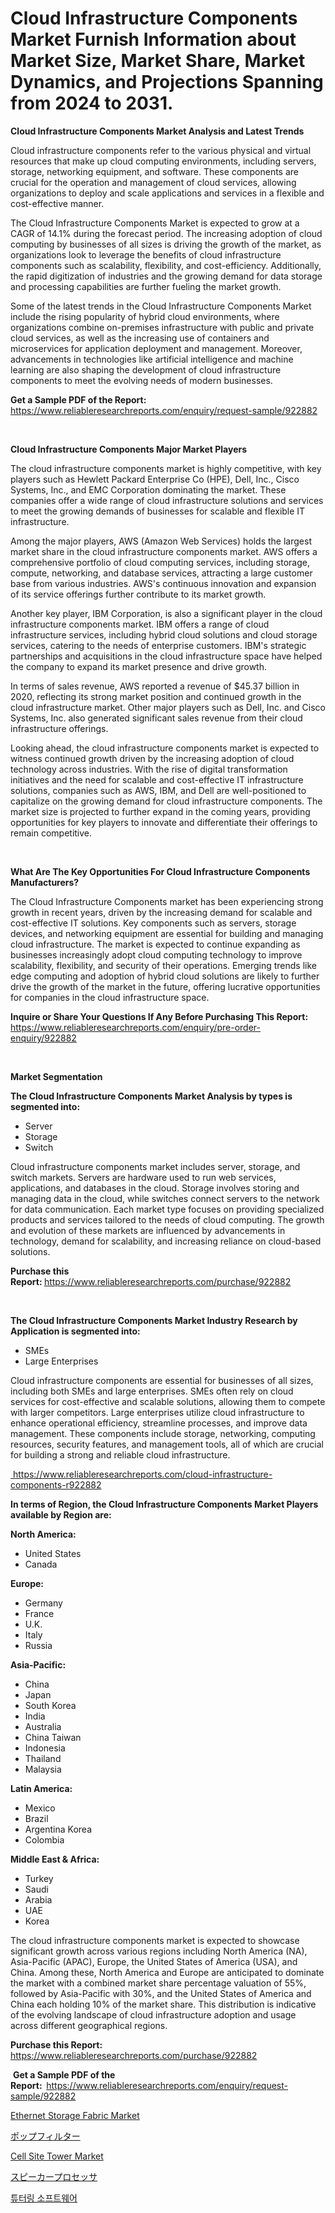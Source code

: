 <p><h1>Cloud Infrastructure Components Market Furnish Information about Market Size, Market Share, Market Dynamics, and Projections Spanning from 2024 to 2031.</h1></p><p><strong>Cloud Infrastructure Components Market Analysis and Latest Trends</strong></p>
<p><p>Cloud infrastructure components refer to the various physical and virtual resources that make up cloud computing environments, including servers, storage, networking equipment, and software. These components are crucial for the operation and management of cloud services, allowing organizations to deploy and scale applications and services in a flexible and cost-effective manner.</p><p>The Cloud Infrastructure Components Market is expected to grow at a CAGR of 14.1% during the forecast period. The increasing adoption of cloud computing by businesses of all sizes is driving the growth of the market, as organizations look to leverage the benefits of cloud infrastructure components such as scalability, flexibility, and cost-efficiency. Additionally, the rapid digitization of industries and the growing demand for data storage and processing capabilities are further fueling the market growth.</p><p>Some of the latest trends in the Cloud Infrastructure Components Market include the rising popularity of hybrid cloud environments, where organizations combine on-premises infrastructure with public and private cloud services, as well as the increasing use of containers and microservices for application deployment and management. Moreover, advancements in technologies like artificial intelligence and machine learning are also shaping the development of cloud infrastructure components to meet the evolving needs of modern businesses.</p></p>
<p><strong>Get a Sample PDF of the Report:&nbsp;</strong> <a href="https://www.reliableresearchreports.com/enquiry/request-sample/922882">https://www.reliableresearchreports.com/enquiry/request-sample/922882</a></p>
<p>&nbsp;</p>
<p><strong>Cloud Infrastructure Components Major Market Players</strong></p>
<p><p>The cloud infrastructure components market is highly competitive, with key players such as Hewlett Packard Enterprise Co (HPE), Dell, Inc., Cisco Systems, Inc., and EMC Corporation dominating the market. These companies offer a wide range of cloud infrastructure solutions and services to meet the growing demands of businesses for scalable and flexible IT infrastructure.</p><p>Among the major players, AWS (Amazon Web Services) holds the largest market share in the cloud infrastructure components market. AWS offers a comprehensive portfolio of cloud computing services, including storage, compute, networking, and database services, attracting a large customer base from various industries. AWS's continuous innovation and expansion of its service offerings further contribute to its market growth.</p><p>Another key player, IBM Corporation, is also a significant player in the cloud infrastructure components market. IBM offers a range of cloud infrastructure services, including hybrid cloud solutions and cloud storage services, catering to the needs of enterprise customers. IBM's strategic partnerships and acquisitions in the cloud infrastructure space have helped the company to expand its market presence and drive growth.</p><p>In terms of sales revenue, AWS reported a revenue of $45.37 billion in 2020, reflecting its strong market position and continued growth in the cloud infrastructure market. Other major players such as Dell, Inc. and Cisco Systems, Inc. also generated significant sales revenue from their cloud infrastructure offerings.</p><p>Looking ahead, the cloud infrastructure components market is expected to witness continued growth driven by the increasing adoption of cloud technology across industries. With the rise of digital transformation initiatives and the need for scalable and cost-effective IT infrastructure solutions, companies such as AWS, IBM, and Dell are well-positioned to capitalize on the growing demand for cloud infrastructure components. The market size is projected to further expand in the coming years, providing opportunities for key players to innovate and differentiate their offerings to remain competitive.</p></p>
<p>&nbsp;</p>
<p><strong>What Are The Key Opportunities For Cloud Infrastructure Components Manufacturers?</strong></p>
<p><p>The Cloud Infrastructure Components market has been experiencing strong growth in recent years, driven by the increasing demand for scalable and cost-effective IT solutions. Key components such as servers, storage devices, and networking equipment are essential for building and managing cloud infrastructure. The market is expected to continue expanding as businesses increasingly adopt cloud computing technology to improve scalability, flexibility, and security of their operations. Emerging trends like edge computing and adoption of hybrid cloud solutions are likely to further drive the growth of the market in the future, offering lucrative opportunities for companies in the cloud infrastructure space.</p></p>
<p><strong>Inquire or Share Your Questions If Any Before Purchasing This Report:</strong> <a href="https://www.reliableresearchreports.com/enquiry/pre-order-enquiry/922882">https://www.reliableresearchreports.com/enquiry/pre-order-enquiry/922882</a></p>
<p>&nbsp;</p>
<p><strong>Market Segmentation</strong></p>
<p><strong>The Cloud Infrastructure Components Market Analysis by types is segmented into:</strong></p>
<p><ul><li>Server</li><li>Storage</li><li>Switch</li></ul></p>
<p><p>Cloud infrastructure components market includes server, storage, and switch markets. Servers are hardware used to run web services, applications, and databases in the cloud. Storage involves storing and managing data in the cloud, while switches connect servers to the network for data communication. Each market type focuses on providing specialized products and services tailored to the needs of cloud computing. The growth and evolution of these markets are influenced by advancements in technology, demand for scalability, and increasing reliance on cloud-based solutions.</p></p>
<p><strong>Purchase this Report:&nbsp;</strong><a href="https://www.reliableresearchreports.com/purchase/922882">https://www.reliableresearchreports.com/purchase/922882</a></p>
<p>&nbsp;</p>
<p><strong>The Cloud Infrastructure Components Market Industry Research by Application is segmented into:</strong></p>
<p><ul><li>SMEs</li><li>Large Enterprises</li></ul></p>
<p><p>Cloud infrastructure components are essential for businesses of all sizes, including both SMEs and large enterprises. SMEs often rely on cloud services for cost-effective and scalable solutions, allowing them to compete with larger competitors. Large enterprises utilize cloud infrastructure to enhance operational efficiency, streamline processes, and improve data management. These components include storage, networking, computing resources, security features, and management tools, all of which are crucial for building a strong and reliable cloud infrastructure.</p></p>
<p><a href="https://www.reliableresearchreports.com/cloud-infrastructure-components-r922882">&nbsp;https://www.reliableresearchreports.com/cloud-infrastructure-components-r922882</a></p>
<p><strong>In terms of Region, the Cloud Infrastructure Components Market Players available by Region are:</strong></p>
<p>
    <p> <strong> North America: </strong>
        <ul>
            <li>United States</li>
            <li>Canada</li>
        </ul>
        </p> 
    <p> <strong> Europe: </strong>
        <ul>
            <li>Germany</li>
            <li>France</li>
            <li>U.K.</li>
            <li>Italy</li>
            <li>Russia</li>
        </ul>
        </p> 
    <p> <strong> Asia-Pacific: </strong>
        <ul>
            <li>China</li>
            <li>Japan</li>
            <li>South Korea</li>
            <li>India</li>
            <li>Australia</li>
            <li>China Taiwan</li>
            <li>Indonesia</li>
            <li>Thailand</li>
            <li>Malaysia</li>
        </ul>
        </p> 
    <p> <strong> Latin America: </strong>
        <ul>
            <li>Mexico</li>
            <li>Brazil</li>
            <li>Argentina Korea</li>
            <li>Colombia</li>
        </ul>
        </p> 
    <p> <strong> Middle East & Africa: </strong>
        <ul>
            <li>Turkey</li>
            <li>Saudi</li>
            <li>Arabia</li>
            <li>UAE</li>
            <li>Korea</li>
        </ul>
    </p>
    </p>
<p><p>The cloud infrastructure components market is expected to showcase significant growth across various regions including North America (NA), Asia-Pacific (APAC), Europe, the United States of America (USA), and China. Among these, North America and Europe are anticipated to dominate the market with a combined market share percentage valuation of 55%, followed by Asia-Pacific with 30%, and the United States of America and China each holding 10% of the market share. This distribution is indicative of the evolving landscape of cloud infrastructure adoption and usage across different geographical regions.</p></p>
<p><strong>Purchase this Report: </strong><a href="https://www.reliableresearchreports.com/purchase/922882">https://www.reliableresearchreports.com/purchase/922882</a></p>
<p>&nbsp;<strong>Get a Sample PDF of the Report:&nbsp;&nbsp;</strong><a href="https://www.reliableresearchreports.com/enquiry/request-sample/922882">https://www.reliableresearchreports.com/enquiry/request-sample/922882</a></p>
<p><strong></strong></p>
<p><p><a href="https://github.com/nancykennedykellievqfqt2/Market-Research-Report-List-1/blob/main/ethernet-storage-fabric-market.md">Ethernet Storage Fabric Market</a></p><p><a href="https://medium.com/@krishnajlhre/%E3%83%9D%E3%83%83%E3%83%97%E3%83%95%E3%82%A3%E3%83%AB%E3%82%BF%E3%83%BC%E5%B8%82%E5%A0%B4-%E3%82%BF%E3%82%A4%E3%83%97-%E3%82%A2%E3%83%97%E3%83%AA%E3%82%B1%E3%83%BC%E3%82%B7%E3%83%A7%E3%83%B3-%E5%9C%B0%E7%90%86%E3%81%AB%E3%82%88%E3%82%8B%E5%8C%85%E6%8B%AC%E7%9A%84%E3%81%AA%E8%A9%95%E4%BE%A1-434ea2cb5f3b">ポップフィルター</a></p><p><a href="https://github.com/seekum/Market-Research-Report-List-2/blob/main/cell-site-tower-market.md">Cell Site Tower Market</a></p><p><a href="https://medium.com/@drewosciski565654/%E3%82%B9%E3%83%94%E3%83%BC%E3%82%AB%E3%83%BC%E3%83%97%E3%83%AD%E3%82%BB%E3%83%83%E3%82%B5%E3%83%BC%E5%B8%82%E5%A0%B4%E3%83%AC%E3%83%9D%E3%83%BC%E3%83%88%E3%81%AF-%E3%81%93%E3%81%AE%E5%B8%82%E5%A0%B4%E3%81%AE%E6%9C%80%E6%96%B0%E3%83%88%E3%83%AC%E3%83%B3%E3%83%89%E3%81%A8%E6%88%90%E9%95%B7%E6%A9%9F%E4%BC%9A%E3%82%92%E6%98%8E%E3%82%89%E3%81%8B%E3%81%AB%E3%81%97%E3%81%A6%E3%81%84%E3%81%BE%E3%81%99-059ef72f44e0">スピーカープロセッサ</a></p><p><a href="https://medium.com/@maryamsipes/%ED%8A%9C%ED%84%B0%EB%A7%81-%EC%86%8C%ED%94%84%ED%8A%B8%EC%9B%A8%EC%96%B4-%EC%8B%9C%EC%9E%A5-%EB%B6%84%EC%84%9D-cagr-%EC%8B%9C%EC%9E%A5-%EC%84%B8%EB%B6%84%ED%99%94-%EB%B0%8F-%EA%B8%80%EB%A1%9C%EB%B2%8C-%EC%82%B0%EC%97%85-%EA%B0%9C%EC%9A%94-83706d76a910">튜터링 소프트웨어</a></p></p>